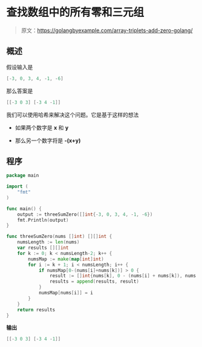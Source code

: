 # 查找数组中的所有零和三元组

> 原文：<https://golangbyexample.com/array-triplets-add-zero-golang/>

## **概述**

假设输入是

```go
[-3, 0, 3, 4, -1, -6]
```

那么答案是

```go
[[-3 0 3] [-3 4 -1]]
```

我们可以使用哈希来解决这个问题。它是基于这样的想法

*   如果两个数字是 **x** 和 **y**

*   那么另一个数字将是 **-(x+y)**

## **程序**

```go
package main

import (
    "fmt"
)

func main() {
    output := threeSumZero([]int{-3, 0, 3, 4, -1, -6})
    fmt.Println(output)
}

func threeSumZero(nums []int) [][]int {
    numsLength := len(nums)
    var results [][]int
    for k := 0; k < numsLength-2; k++ {
        numsMap := make(map[int]int)
        for i := k + 1; i < numsLength; i++ {
            if numsMap[0-(nums[i]+nums[k])] > 0 {
                result := []int{nums[k], 0 - (nums[i] + nums[k]), nums[i]}
                results = append(results, result)
            }
            numsMap[nums[i]] = i
        }
    }
    return results
}
```

**输出**

```go
[[-3 0 3] [-3 4 -1]]
```